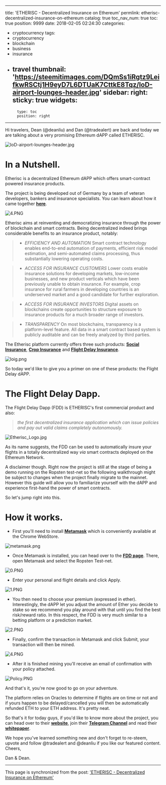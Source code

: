 
---
title: 'ETHERISC - Decentralized Insurance on Ethereum'
permlink: etherisc-decentralized-insurance-on-ethereum
catalog: true
toc_nav_num: true
toc: true
position: 9999
date: 2018-02-05 02:24:30
categories:
- cryptocurrency
tags:
- cryptocurrency
- blockchain
- business
- insurance
- travel
thumbnail: 'https://steemitimages.com/DQmSs1iRgtz9LeifkwRSCtj1H9eyD7L6DTUaK7CttkE8Tqz/IoD-airport-lounges-header.jpg'
sidebar:
    right:
        sticky: true
widgets:
    -
        type: toc
        position: right
---


Hi travelers, Dean (@deanliu) and Dan (@tradealert) are back and today we are talking about a very promising Ethereum dAPP called ETHERISC.


![IoD-airport-lounges-header.jpg](https://steemitimages.com/DQmSs1iRgtz9LeifkwRSCtj1H9eyD7L6DTUaK7CttkE8Tqz/IoD-airport-lounges-header.jpg)

# In a Nutshell.

Etherisc is a decentralized Ethereum dAPP which offers smart-contract powered insurance products. 


The project is being developed out of Germany by a team of veteran developers, bankers and insurance specialists. You can learn about how it came together [**here**](https://blog.etherisc.com/the-team-behind-etherisc-29cf34d7e703).

![4.PNG](https://steemitimages.com/DQmQKS8PUDX7Ec8mdcdVATUK8XN81A37ncquPPfFUGoPxWQ/4.PNG)

Etherisc aims at reinventing and democratizing insurance through the power of blockchain and smart contracts. Being decentralized indeed brings considerable benefits to an insurance product, notably:

>* *EFFICIENCY AND AUTOMATION*
Smart contract technology enables end-to-end automation of payments, efficient risk model estimation, and semi-automated claims processing, thus substantially lowering operating costs.

>* *ACCESS FOR INSURANCE CUSTOMERS*
Lower costs enable insurance solutions for developing markets, low-income businesses, and new product verticals which have been previously unable to obtain insurance. For example, crop insurance for rural farmers in developing countries is an underserved market and a good candidate for further exploration.

>* *ACCESS FOR INSURANCE INVESTORS*
Digital assets on blockchains create opportunities to structure exposure to insurance products for a much broader range of investors.

>* *TRANSPARENCY*
On most blockchains, transparency is a platform-level feature. All data in a smart contract based system is publicly auditable and can be freely analyzed by third parties.


The Etherisc platform currently offers three such products:  [**Social Insurance**](https://govhack.etherisc.com/), [**Crop Insurance**](https://crop.etherisc.com/) and [**Flight Delay Insurance**](https://fdd.etherisc.com/).

![loig.png](https://steemitimages.com/DQme6ut9QJRngVHUMkQspEC1f4ATtVwbtFE2eSnFgM2jB78/loig.png)

So today we'd like to give you a primer on one of these products: the Flight Delay dAPP.

# The Flight Delay Dapp.

The Flight Delay Dapp (FDD) is ETHERISC's first commercial product and also:

> *the first decentralized insurance application which can issue policies and pay out valid claims completely autonomously.*

![Etherisc_Logo.jpg](https://steemitimages.com/DQmPztZDtYyTr4PUVSLrt7vmcuBr8zrRyKdVQzqc8VL6zSG/Etherisc_Logo.jpg)

As its name suggests, the FDD can be used to automatically insure your flights in a totally decentralized way  *via* smart contracts deployed on the Ethereum Network. 

A disclaimer though. Right now the project is still at the stage of being a demo running on the Ropsten test-net so the following walkthrough might be subject to changes when the project finally migrate to the mainnet. However this guide will allow you to familiarize yourself with the dAPP and experience first-hand the power of smart contracts.

So let's jump right into this.

# How it works.

* First you'll need to install [**Metamask**](https://chrome.google.com/webstore/detail/metamask/nkbihfbeogaeaoehlefnkodbefgpgknn?hl=en) which is conveniently available at the Chrome WebStore.

![metamask.png](https://steemitimages.com/DQmZyMqnXapm4XnVQoBAzwhi2qr3sAeKKk5XgnQdmjuK67b/metamask.png)

* Once Metamask is installed, you can  head over to the [**FDD page**](https://fdd.etherisc.com/). There, open Metamask and select the Ropsten Test-net.

![0.PNG](https://steemitimages.com/DQmQB3RDCBwosPnfibCazJNezbfZvEnDL83Y4BS1mQX1App/0.PNG)

* Enter your personal and flight details and click Apply.

![1.PNG](https://steemitimages.com/DQmZZALw5zvbYgkLSc8T1PKzNd2KfXKgnh572iEBWmdLmzT/1.PNG)

* You then need to choose your premium (expressed in ether). Interestingly, the dAPP let you adjust the amount of Ether you decide to stake so we recommend you play around with that until you find the best risk/reward ratio. In this respect, the FDD is very much similar to a betting platform or a prediction market.

![2.PNG](https://steemitimages.com/DQmfCk6KpcBh93n3fR3UsgY8QjbFbHRtKVLUd77k5QTUJaz/2.PNG)

* Finally, confirm the transaction in Metamask and click Submit, your transaction will then be mined.

![4.PNG](https://steemitimages.com/DQmUEvLtJcTDpuzcYExs5CbaR3Z5D3qLjNmbdyY22GbEW45/4.PNG)

* After it is finished mining you'll receive an email of confirmation with your policy attached.

![Policy.PNG](https://steemitimages.com/DQmQeR72kpHNZdCtwz5UjzKwY3nfg5E6puXUFMcgevrXwPT/Policy.PNG)

And that's it, you're now good to go on your adventure.

The platform relies on Oracles to determine if flights are on time or not and if yours happen to be delayed/cancelled you will then be automatically refunded ETH to your ETH address. It's pretty neat.

So that's it for today guys, if you'd like to know more about the project, you can head over to their [**website**](https://etherisc.com/), join their [**Telegram Channel**](https://t.me/etherisc_community) and read their [**whitepaper**](https://etherisc.com/whitepaper).

We hope you've learned something new and don't forget to re-steem, upvote and follow @tradealert and @deanliu if you like our featured content.
Cheers,

Dan & Dean.

- - -

This page is synchronized from the post: ['ETHERISC - Decentralized Insurance on Ethereum'](https://steemit.com/@deanliu/etherisc-decentralized-insurance-on-ethereum)
